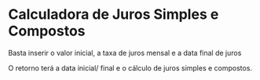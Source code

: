 # Calculadora de Juros Simples e Compostos

Basta inserir o valor inicial, a taxa de juros mensal e a data final de juros

O retorno terá a data inicial/ final e o cálculo de juros simples e compostos.